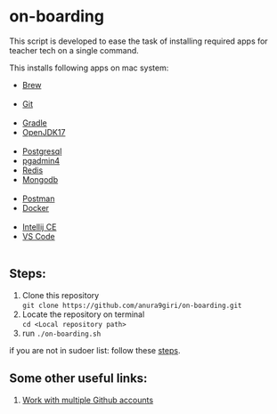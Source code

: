 # on-boarding

This script is developed to ease the task of installing required apps for teacher tech on a single command.

This installs following apps on mac system:
  - [Brew](https://brew.sh/) 
    <br/><br/>
  - [Git](https://git-scm.com/)
    <br/><br/>
  - [Gradle](https://gradle.org/)
  - [OpenJDK17](https://openjdk.org/projects/jdk/17/)
    <br/><br/>
  - [Postgresql](https://www.postgresql.org/)
  - [pgadmin4](https://www.pgadmin.org/download/)
  - [Redis](https://redis.io/)
  - [Mongodb](https://www.mongodb.com/)
    <br/><br/>
  - [Postman](https://www.postman.com/)
  - [Docker](https://www.docker.com/)
    <br/><br/>
  - [Intellij CE](https://www.jetbrains.com/idea/download/#section=mac)
  - [VS Code](https://code.visualstudio.com/)
    <br/><br/>
## Steps: ##
1. Clone this repository <br/> `git clone https://github.com/anura9giri/on-boarding.git`
2. Locate the repository on terminal <br/> `cd <Local repository path>`
3. run `./on-boarding.sh`

if you are not in sudoer list:
follow these [steps](https://zwbetz.com/add-your-account-as-a-sudoer-on-mac/).

## Some other useful links: ##
1. [Work with multiple Github accounts](https://gist.github.com/Jonalogy/54091c98946cfe4f8cdab2bea79430f9)
    
